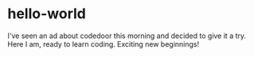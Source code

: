# hello-world
I've seen an ad about codedoor this morning and decided to give it a try. 
Here I am, ready to learn coding.
Exciting new beginnings!
